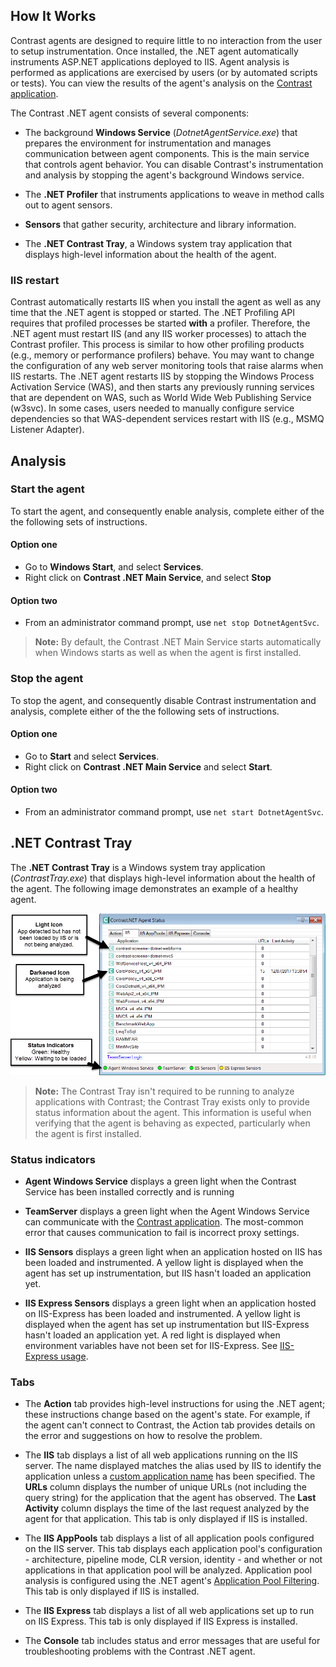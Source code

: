 <!--
title: ".NET Agent Supported Technologies"
description: "General Usage of the Contrast .NET Agent"
tags: "installation usage agent .Net"
-->

## How It Works

Contrast agents are designed to require little to no interaction from the user to setup instrumentation. Once installed, the .NET agent automatically instruments ASP.NET applications deployed to IIS. Agent analysis is performed as applications are exercised by users (or by automated scripts or tests). You can view the results of the agent's analysis on the [Contrast application](https://app.contrastsecurity.com).

The Contrast .NET agent consists of several components:

* The background **Windows Service** (*DotnetAgentService.exe*) that prepares the environment for instrumentation and manages communication between agent components. This is the main service that controls agent behavior. You can disable Contrast's instrumentation and analysis by stopping the agent's background Windows service. 

* The **.NET Profiler** that instruments applications to weave in method calls out to agent sensors. 

* **Sensors** that gather security, architecture and library information. 

* The **.NET Contrast Tray**, a Windows system tray application that displays high-level information about the health of the agent.

### IIS restart

Contrast automatically restarts IIS when you install the agent as well as any time that the .NET agent is stopped or started. The .NET Profiling API requires that profiled processes be started **with** a profiler. Therefore, the .NET agent must restart IIS (and any IIS worker processes) to attach the Contrast profiler. This process is similar to how other profiling products (e.g., memory or performance profilers) behave. You may want to change the configuration of any web server monitoring tools that raise alarms when IIS restarts. The .NET agent restarts IIS by stopping the Windows Process Activation Service (WAS), and then starts any previously running services that are dependent on WAS, such as World Wide Web Publishing Service (w3svc). In some cases, users needed to manually configure service dependencies so that WAS-dependent services restart with IIS (e.g., MSMQ Listener Adapter). 

## Analysis

### Start the agent 

To start the agent, and consequently enable analysis, complete either of the the following sets of instructions. 

#### Option one

* Go to **Windows Start**, and select **Services**.
* Right click on **Contrast .NET Main Service**, and select **Stop**

#### Option two 

* From an administrator command prompt, use `net stop DotnetAgentSvc`.

>**Note:** By default, the Contrast .NET Main Service starts automatically when Windows starts as well as when the agent is first installed.

### Stop the agent 

To stop the agent, and consequently disable Contrast instrumentation and analysis, complete either of the the following sets of instructions. 

#### Option one

* Go to **Start** and select **Services**.  
* Right click on **Contrast .NET Main Service** and select **Start**. 

#### Option two

* From an administrator command prompt, use `net start DotnetAgentSvc`.

## .NET Contrast Tray          

The **.NET Contrast Tray** is a Windows system tray application (*ContrastTray.exe*) that displays high-level information about the health of the agent. The following image demonstrates an example of a healthy agent.

<a href="assets/images/UsingTray.png" rel="lightbox" title="Healthy Agent"><img class="thumbnail" src="assets/images/UsingTray.png"/></a>

>**Note:** The Contrast Tray isn't required to be running to analyze applications with Contrast; the Contrast Tray exists only to provide status information about the agent. This information is useful when verifying that the agent is behaving as expected, particularly when the agent is first installed.

### Status indicators 

* **Agent Windows Service** displays a green light when the Contrast Service has been installed correctly and is running

* **TeamServer** displays a green light when the Agent Windows Service can communicate with the [Contrast application](https://app.contrastsecurity.com). The most-common error that causes communication to fail is incorrect proxy settings.

* **IIS Sensors** displays a green light when an application hosted on IIS has been loaded and instrumented. A yellow light is displayed when the agent has set up instrumentation, but IIS hasn't loaded an application yet. 

* **IIS Express Sensors** displays a green light when an application hosted on IIS-Express has been loaded and instrumented. A yellow light is displayed when the agent has set up instrumentation but IIS-Express hasn't loaded an application yet. A red light is displayed when environment variables have not been set for IIS-Express. See [IIS-Express usage](installation-netusage.html#iisexpress).

### Tabs

* The **Action** tab provides high-level instructions for using the .NET agent; these instructions change based on the agent's state. For example, if the agent can't connect to Contrast, the Action tab provides details on the error and suggestions on how to resolve the problem. 

* The **IIS** tab displays a list of all web applications running on the IIS server. The name displayed matches the alias used by IIS to identify the application unless a [custom application name](installation-netconfig.html#appname) has been specified. The **URLs** column displays the number of unique URLs (not including the query string) for the application that the agent has observed. The **Last Activity** column displays the time of the last request analyzed by the agent for that application. This tab is only displayed if IIS is installed.

* The **IIS AppPools** tab displays a list of all application pools configured on the IIS server. This tab displays each application pool's configuration - architecture, pipeline mode, CLR version, identity - and whether or not applications in that application pool will be analyzed. Application pool analysis is configured using the .NET agent's [Application Pool Filtering](installation-netusage.html#iis). This tab is only displayed if IIS is installed.

* The **IIS Express** tab displays a list of all web applications set up to run on IIS Express. This tab is only displayed if IIS Express is installed.

* The **Console** tab includes status and error messages that are useful for troubleshooting problems with the Contrast .NET agent.

